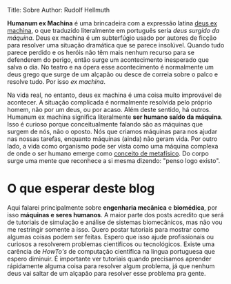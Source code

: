 Title: Sobre
Author: Rudolf Hellmuth

**Humanum ex Machina** é uma brincadeira com a expressão latina [deus ex machina](http://pt.wikipedia.org/wiki/Deus_ex_machina), o que traduzido literalmente em português seria *deus surgido da máquina*. Deus ex machina é um subterfúgio usado por autores de ficção para resolver uma situação dramática que se parece insolúvel. Quando tudo parece perdido e os heróis não têm mais nenhum recurso para se defenderem do perigo, então surge um acontecimento inesperado que salva o dia. No teatro e na ópera esse acontecimento é normalmente um deus grego que surge de um alçapão ou desce de correia sobre o palco e resolve tudo. Por isso *ex machina*.

Na vida real, no entanto, deus ex machina é uma coisa muito improvável de acontecer. A situação complicada é normalmente resolvida pelo próprio homem, não por um deus, ou por acaso. Além deste sentido, há outros. Humanum ex machina significa literalmente **ser humano saído da máquina**. Isso é curioso porque conceitualmente falando são as máquinas que surgem de nós, não o oposto. Nós que criamos máquinas para nos ajudar nas nossas tarefas, enquanto máquinas (ainda) não geram vida. Por outro lado, a vida como organismo pode ser vista como uma máquina complexa de onde o ser humano emerge como [conceito de metafísico](http://pt.wikipedia.org/wiki/Dualismo). Do corpo surge uma mente que reconhece a si mesma dizendo: "penso logo existo".

# O que esperar deste blog

Aqui falarei principalmente sobre **engenharia mecânica** e **biomédica**, por isso **máquinas e seres humanos**. A maior parte dos posts acredito que será de tutoriais de simulação e análise de sistemas biomecânicos, mas não vou me restringir somente a isso. Quero postar tutoriais para mostrar como algumas coisas podem ser feitas. Espero que isso ajude profissionais ou curiosos a resolverem problemas científicos ou tecnológicos. Existe uma carência de *HowTo's* de computação científica na lingua portuguesa que espero diminuir. É importante ver tutoriais quando precisamos aprender rápidamente alguma coisa para resolver algum problema, já que nenhum deus vai saltar de um alçapão para resolver esse problema pra gente.
